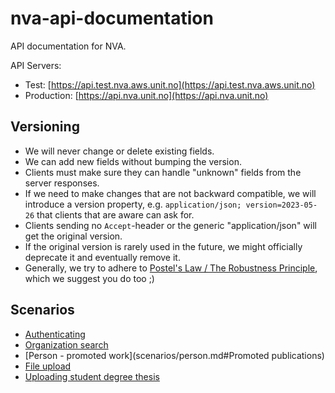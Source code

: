 # nva-api-documentation
API documentation for NVA.

API Servers:
* Test: [https://api.test.nva.aws.unit.no](https://api.test.nva.aws.unit.no)
* Production: [https://api.nva.unit.no](https://api.nva.unit.no)

## Versioning
* We will never change or delete existing fields.
* We can add new fields without bumping the version.
* Clients must make sure they can handle "unknown" fields from the server responses.
* If we need to make changes that are not backward compatible, we will introduce a version property, e.g. `application/json; version=2023-05-26` that clients that are aware can ask for.
* Clients sending no `Accept`-header or the generic "application/json" will get the original version.
* If the original version is rarely used in the future, we might officially deprecate it and eventually remove it.
* Generally, we try to adhere to [Postel's Law / The Robustness Principle](https://en.wikipedia.org/wiki/Robustness_principle#:~:text=It%20is%20often%20reworded%20as,an%20early%20specification%20of%20TCP), which we suggest you do too ;)

## Scenarios
* [Authenticating](scenarios/authenticating/index.md)
* [Organization search](scenarios/organization.md#Search)
* [Person - promoted work](scenarios/person.md#Promoted publications)
* [File upload](scenarios/file-upload/index.md)
* [Uploading student degree thesis](scenarios/upload-student-thesis/index.md)